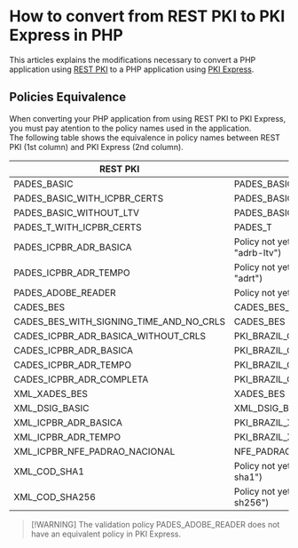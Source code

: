 # How to convert from REST PKI to PKI Express in PHP
This articles explains the modifications necessary to convert a PHP application using [REST PKI](../../rest-pki/index.md) to a PHP application using [PKI Express](../index.md).

## Policies Equivalence
When converting your PHP application from using REST PKI to PKI Express, you must pay atention to the policy names used in the application.  
The following table shows the equivalence in policy names between REST PKI (1st column) and PKI Express (2nd column). 

| REST PKI                                | PKI Express                                                             |
|-----------------------------------------|-------------------------------------------------------------------------|
| PADES_BASIC                             | PADES_BASIC_WITH_LTV                                                    |
| PADES_BASIC_WITH_ICPBR_CERTS            | PADES_BASIC_WITH_LTV                                                    |
| PADES_BASIC_WITHOUT_LTV                 | PADES_BASIC                                                             |
| PADES_T_WITH_ICPBR_CERTS                | PADES_T                                                                 |
| PADES_ICPBR_ADR_BASICA                  | Policy not yet avaliable (the equivalent constant would be "adrb-ltv")  |
| PADES_ICPBR_ADR_TEMPO                   | Policy not yet avaliable (the equivalent constant would be "adrt")      |
| PADES_ADOBE_READER                      | Policy not yet avaliable                                                |
| CADES_BES                               | CADES_BES_WITH_REVOCATION_VALUES                                        |
| CADES_BES_WITH_SIGNING_TIME_AND_NO_CRLS | CADES_BES                                                               |
| CADES_ICPBR_ADR_BASICA_WITHOUT_CRLS     | PKI_BRAZIL_CADES_ADR_BASICA                                             |
| CADES_ICPBR_ADR_BASICA                  | PKI_BRAZIL_CADES_ADR_BASICA_WITH_REVOCATION_VALUES                      |
| CADES_ICPBR_ADR_TEMPO                   | PKI_BRAZIL_CADES_ADR_TEMPO                                              |
| CADES_ICPBR_ADR_COMPLETA                | PKI_BRAZIL_CADES_ADR_COMPLETA                                           |
| XML_XADES_BES                           | XADES_BES                                                               |
| XML_DSIG_BASIC                          | XML_DSIG_BASIC                                                          |
| XML_ICPBR_ADR_BASICA                    | PKI_BRAZIL_XML_ADR_BASICA                                               |
| XML_ICPBR_ADR_TEMPO                     | PKI_BRAZIL_XML_ADR_TEMPO                                                |
| XML_ICPBR_NFE_PADRAO_NACIONAL           | NFE_PADRAO_NACIONAL                                                     |
| XML_COD_SHA1                            | Policy not yet avaliable (the equivalent constant would be "cod-sha1")  |
| XML_COD_SHA256                          | Policy not yet avaliable (the equivalent constant would be "cod-sh256") |

> [!WARNING] The validation policy PADES_ADOBE_READER does not have an equivalent policy in PKI Express.